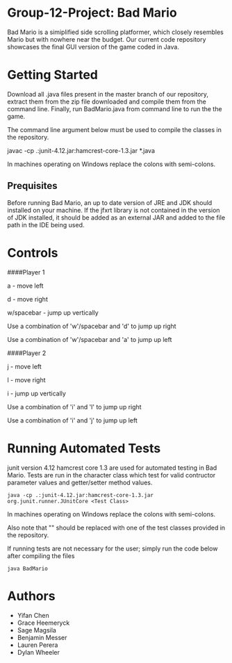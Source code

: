 # Group-12-Project: Bad Mario
Bad Mario is a simiplified side scrolling platformer, which closely resembles Mario but with nowhere near the budget. Our current code repository showcases the final GUI version of the game coded in Java. 

# Getting Started
Download all .java files present in the master branch of our repository, extract them from the zip file downloaded and compile them from the command line. Finally, run BadMario.java from command line to run the the game.

The command line argument below must be used to compile the classes in the repository. 

 javac -cp .:junit-4.12.jar:hamcrest-core-1.3.jar *.java
 
In machines operating on Windows replace the colons with semi-colons.

## Prequisites 
Before running Bad Mario, an up to date version of JRE and JDK should installed on your machine. If the jfxrt library is not contained in the version of JDK installed, it should be added as an external JAR and added to the file path in the IDE being used. 

# Controls


####Player 1


a - move left


d - move right


w/spacebar - jump up vertically


Use a combination of 'w'/spacebar and 'd' to jump up right


Use a combination of 'w'/spacebar and 'a' to jump up left


####Player 2


j - move left


l - move right


i - jump up vertically


Use a combination of 'i' and 'l' to jump up right


Use a combination of 'i' and 'j' to jump up left


# Running Automated Tests
junit version 4.12 hamcrest core 1.3 are used for automated testing in Bad Mario. Tests are run in the character class which test for valid contructor parameter values and getter/setter method values.

    java -cp .:junit-4.12.jar:hamcrest-core-1.3.jar org.junit.runner.JUnitCore <Test Class>

In machines operating on Windows replace the colons with semi-colons.


Also note that "<Test Class>" should be replaced with one of the test classes provided in the repository. 


If running tests are not necessary for the user; simply run the code below after compiling the files
     
    java BadMario

# Authors
- Yifan Chen
- Grace Heemeryck
- Sage Magsila
- Benjamin Messer
- Lauren Perera
- Dylan Wheeler
